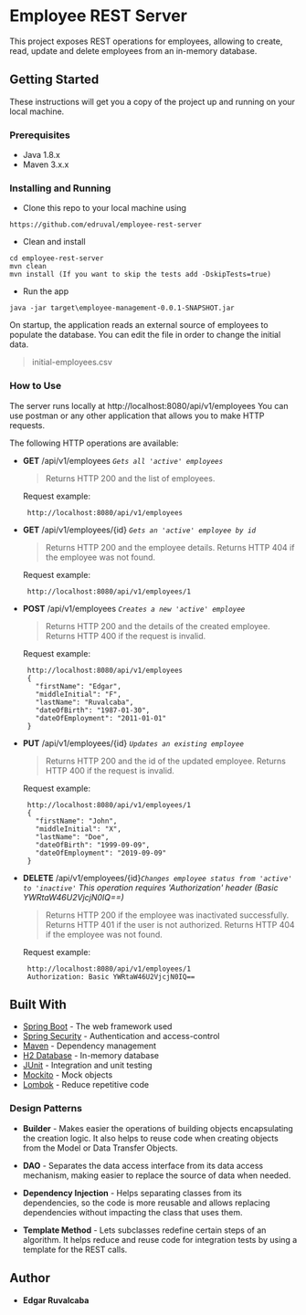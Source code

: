 # Employee REST Server

This project exposes REST operations for employees, allowing to create, read, update and delete employees from an in-memory database.

## Getting Started

These instructions will get you a copy of the project up and running on your local machine.

### Prerequisites

* Java 1.8.x
* Maven 3.x.x

### Installing and Running

-   Clone this repo to your local machine using 
````
https://github.com/edruval/employee-rest-server
````
-   Clean and install
````
cd employee-rest-server
mvn clean
mvn install (If you want to skip the tests add -DskipTests=true)
````
- Run the app
````
java -jar target\employee-management-0.0.1-SNAPSHOT.jar
````

On startup, the application reads an external source of employees to populate the database. You can edit the file in order to change the initial data.
> initial-employees.csv

### How to Use
The server runs locally at http://localhost:8080/api/v1/employees
You can use postman or any other application that allows you to make HTTP requests.

The following HTTP operations are available:

 - **GET**    /api/v1/employees *`Gets all 'active' employees`* 
    >  Returns HTTP 200 and the list of employees.
   
   Request example:
   ````
    http://localhost:8080/api/v1/employees
   ````
   
- **GET**    /api/v1/employees/{id} *`Gets an 'active' employee by id`*
    > Returns HTTP 200 and the employee details.
    > Returns HTTP 404 if the employee was not found.

	Request example:
   ````
    http://localhost:8080/api/v1/employees/1
   ````
    
- **POST**   /api/v1/employees *`Creates a new 'active' employee`*
    > Returns HTTP 200 and the details of the created employee.
    > Returns HTTP 400 if the request is invalid.
   
    Request example:
   ````
    http://localhost:8080/api/v1/employees
    {
	  "firstName": "Edgar",
	  "middleInitial": "F",
	  "lastName": "Ruvalcaba",
      "dateOfBirth": "1987-01-30",
      "dateOfEmployment": "2011-01-01"
	}
   ````
- **PUT**  /api/v1/employees/{id} *`Updates an existing employee`*
    > Returns HTTP 200 and the id of the updated employee.
    > Returns HTTP 400 if the request is invalid.
    
    Request example:
   ````
    http://localhost:8080/api/v1/employees/1
    {
	  "firstName": "John",
	  "middleInitial": "X",
	  "lastName": "Doe",
      "dateOfBirth": "1999-09-09",
      "dateOfEmployment": "2019-09-09"
	}
   ````
- **DELETE** /api/v1/employees/{id}*`Changes employee status from 'active' to 'inactive'`* 
*This operation requires 'Authorization' header (Basic YWRtaW46U2VjcjN0IQ==)*
    > Returns HTTP 200 if the employee was inactivated successfully.
    > Returns HTTP 401 if the user is not authorized.
    > Returns HTTP 404 if the employee was not found.

    Request example:
   ````
    http://localhost:8080/api/v1/employees/1
    Authorization: Basic YWRtaW46U2VjcjN0IQ==
   ````


## Built With

-   [Spring Boot](https://spring.io/projects/spring-boot/)  - The web framework used
-   [Spring Security](https://spring.io/projects/spring-security/)  - Authentication and access-control
-   [Maven](https://maven.apache.org/)  - Dependency management
-   [H2 Database](https://www.h2database.com/)  - In-memory database
-   [JUnit](https://junit.org/) - Integration and unit testing
-   [Mockito](https://site.mockito.org/) - Mock objects
-   [Lombok](https://projectlombok.org/)  - Reduce repetitive code

### Design Patterns
- **Builder** - Makes easier the operations of building objects encapsulating the creation logic. It also helps to reuse code when creating objects from the Model or Data Transfer Objects.

- **DAO** - Separates the data access interface from its data access mechanism, making easier to replace the source of data when needed.

- **Dependency Injection** - Helps separating classes from its dependencies, so the code is more reusable and allows replacing dependencies without impacting the class that uses them.

- **Template Method** - Lets subclasses redefine certain steps of an algorithm. It helps reduce and reuse code for integration tests by using a template for the REST calls.



## Author

-   **Edgar Ruvalcaba**
